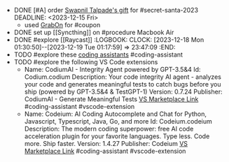 - DONE [#A] order [Swapnil Talpade's gift](https://www.dailyobjects.com/dailyobjects-mumbai-city-tag-stride-2-0-case-cover-for-iphone-14/dp?f=pid~STRD-2-0-MUMB-CITY-TAG-DOB-AP-IPH14&s=referer~lp) for #secret-santa-2023
  DEADLINE: <2023-12-15 Fri>
	- used [GrabOn](https://www.grabon.in/dailyobjects-coupons/) for #coupon
- DONE set up [[Syncthing]] on #procedure Macbook Air
- DONE #explore [[Raycast]]
  :LOGBOOK:
  CLOCK: [2023-12-18 Mon 01:30:50]--[2023-12-19 Tue 01:17:59] =>  23:47:09
  :END:
- TODO #explore these [coding assistants](https://sourceforge.net/software/ai-coding-assistants/) #coding-assistant
- TODO #explore the following VS Code extensions
	- Name: CodiumAI - Integrity Agent powered by GPT-3.5&4
	  Id: Codium.codium
	  Description: Your code integrity AI agent - analyzes your code and generates meaningful tests to catch bugs before you ship (powered by GPT-3.5&4 & TestGPT-1)
	  Version: 0.7.24
	  Publisher: CodiumAI - Generate Meaningful Tests
	  [VS Marketplace Link](https://marketplace.visualstudio.com/items?itemName=Codium.codium) #coding-assistant #vscode-extension
	- Name: Codeium: AI Coding Autocomplete and Chat for Python, Javascript, Typescript, Java, Go, and more
	  Id: Codeium.codeium
	  Description: The modern coding superpower: free AI code acceleration plugin for your favorite languages. Type less. Code more. Ship faster.
	  Version: 1.4.27
	  Publisher: Codeium
	  [VS Marketplace Link](https://marketplace.visualstudio.com/items?itemName=Codeium.codeium) #coding-assistant #vscode-extension